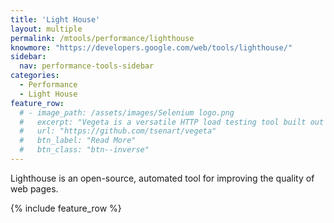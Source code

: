 ```yaml
---
title: 'Light House'
layout: multiple
permalink: /mtools/performance/lighthouse
knowmore: "https://developers.google.com/web/tools/lighthouse/"
sidebar:
  nav: performance-tools-sidebar
categories:
  - Performance
  - Light House
feature_row:
  # - image_path: /assets/images/Selenium logo.png
  #   excerpt: "Vegeta is a versatile HTTP load testing tool built out of a need to drill HTTP services with a constant request rate. It can be used both as a command line utility and a library."
  #   url: "https://github.com/tsenart/vegeta"
  #   btn_label: "Read More"
  #   btn_class: "btn--inverse"  
---
```


Lighthouse is an open-source, automated tool for improving the quality of web pages.

{% include feature_row %}